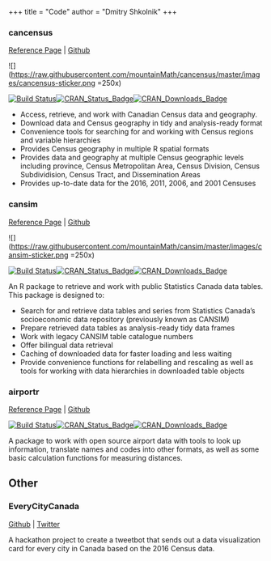 +++
title = "Code"
author = "Dmitry Shkolnik"
+++

### cancensus 

[Reference Page](https://mountainmath.github.io/cancensus/index.html) | [Github](https://github.com/mountainMath/cancensus)

![](https://raw.githubusercontent.com/mountainMath/cancensus/master/images/cancensus-sticker.png =250x)

[![Build Status](https://travis-ci.org/mountainMath/cancensus.svg?branch=master)](https://travis-ci.org/mountainMath/cancensus)[![CRAN_Status_Badge](https://www.r-pkg.org/badges/version/cancensus)](https://cran.r-project.org/package=cancensus)[![CRAN_Downloads_Badge](https://cranlogs.r-pkg.org/badges/cancensus)](https://cranlogs.r-pkg.org/badges/cancensus)

* Access, retrieve, and work with Canadian Census data and geography.
* Download data and Census geography in tidy and analysis-ready format
* Convenience tools for searching for and working with Census regions and variable hierarchies
* Provides Census geography in multiple R spatial formats
* Provides data and geography at multiple Census geographic levels including province, Census Metropolitan Area, Census Division, Census Subdividision, Census Tract, and Dissemination Areas
* Provides up-to-date data for the 2016, 2011, 2006, and 2001 Censuses

### cansim

[Reference Page](https://mountainmath.github.io/cansim/index.html) | [Github](https://github.com/mountainMath/cansim)

![](https://raw.githubusercontent.com/mountainMath/cansim/master/images/cansim-sticker.png =250x)

[![Build Status](https://travis-ci.org/mountainMath/cansim.svg?branch=master)](https://travis-ci.org/mountainMath/cansim)[![CRAN_Status_Badge](https://www.r-pkg.org/badges/version/cansim)](https://cran.r-project.org/package=cansim)[![CRAN_Downloads_Badge](https://cranlogs.r-pkg.org/badges/cansim)](https://cranlogs.r-pkg.org/badges/cansim)

An R package to retrieve and work with public Statistics Canada data tables. This package is designed to: 

* Search for and retrieve data tables and series from Statistics Canada’s socioeconomic data repository (previously known as CANSIM)
* Prepare retrieved data tables as analysis-ready tidy data frames
* Work with legacy CANSIM table catalogue numbers
* Offer bilingual data retrieval
* Caching of downloaded data for faster loading and less waiting
* Provide convenience functions for relabelling and rescaling as well as tools for working with data hierarchies in downloaded table objects

### airportr

[Reference Page](https://dshkol.github.io/airportr/index.html) | [Github](https://github.com/dshkol/airportr)

[![Build Status](https://travis-ci.org/dshkol/airportr.svg?branch=master)](https://travis-ci.org/dshkol/airportr)[![CRAN_Status_Badge](https://www.r-pkg.org/badges/version/airportr)](https://cran.r-project.org/package=airportr)[![CRAN_Downloads_Badge](https://cranlogs.r-pkg.org/badges/airportr)](https://cranlogs.r-pkg.org/badges/airportr)

A package to work with open source airport data with tools to look up information, translate names and codes into other formats, as well as some basic calculation functions for measuring distances.

## Other
### EveryCityCanada

[Github](https://github.com/mountainMath/every_city_canada) | [Twitter](https://twitter.com/EveryCityCanada)

A hackathon project to create a tweetbot that sends out a data visualization card for every city in Canada based on the 2016 Census data. 
